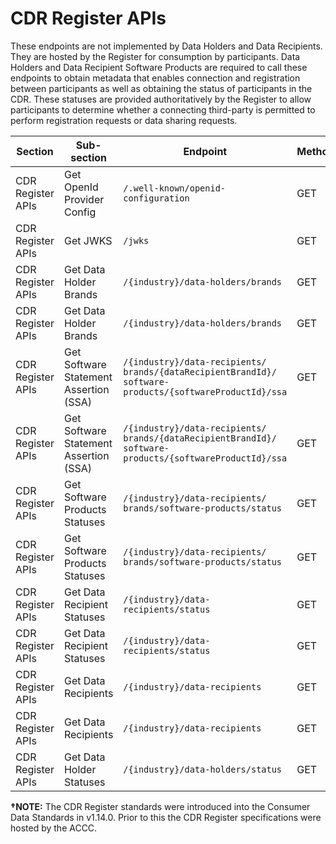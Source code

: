 # CDR Register APIs
<aside class="warning">
  These endpoints are not implemented by Data Holders and Data Recipients. They are hosted by the Register for consumption by participants.
  Data Holders and Data Recipient Software Products are required to call these endpoints to obtain metadata that enables connection and registration between participants as well as obtaining the status of participants in the CDR.
  These statuses are provided authoritatively by the Register to allow participants to determine whether a connecting third-party is permitted to perform registration requests or data sharing requests.
</aside>

| Section              | Sub-section                               | Endpoint                                                 | Method | Version | Binding Date   | Retirement Date | Date Introduced    | Date Deprecated     |
|----------------------|-------------------------------------------|----------------------------------------------------------|--------|---------|----------------|-----------------|--------------------|---------------------|
| CDR Register APIs    | Get OpenId Provider Config                | ``/.well-known/openid-configuration``                        | <span class="method get">GET</span>    | None    | 2021-10-29&dagger;    | N/A             | 2021-10-29, V1.14.0&dagger; | N/A                 |
| CDR Register APIs    | Get JWKS                                  | ``/jwks``                                                    | <span class="method get">GET</span>    | None    | 2021-10-29&dagger;    | N/A             | 2021-10-29, V1.14.0&dagger; | N/A                 |
| CDR Register APIs    | Get Data Holder Brands                    | ``/{industry}/data-holders/brands``                          | <span class="method get">GET</span>    | V1      | 2021-10-29&dagger;    | N/A             | 2021-10-29, V1.14.0&dagger; | 2021-12-23, V1.15.0 |
| CDR Register APIs    | Get Data Holder Brands                    | ``/{industry}/data-holders/brands``                          | <span class="method get">GET</span>    | V2      | 2022-11-15    | N/A              | 2021-12-23, V1.15.0* | N/A |
| CDR Register APIs    | Get Software Statement Assertion (SSA) | ``/{industry}/data-recipients/``<br/>``brands/{dataRecipientBrandId}/``<br/>``software-products/{softwareProductId}/ssa`` | <span class="method get">GET</span>    | V2    | 2021-10-29&dagger;  | N/A             | 2021-10-29, V1.14.0&dagger; | 2021-12-23, V1.15.0 |
| CDR Register APIs    | Get Software Statement Assertion (SSA) | ``/{industry}/data-recipients/``<br/>``brands/{dataRecipientBrandId}/``<br/>``software-products/{softwareProductId}/ssa`` | <span class="method get">GET</span>    | V3    | 2022-11-15  | N/A             | 2021-12-23, V1.15.0 | N/A                 |
| CDR Register APIs    | Get Software Products Statuses | ``/{industry}/data-recipients/``<br/>``brands/software-products/status`` | <span class="method get">GET</span>  | V1  | 2021-10-29&dagger; | N/A          | 2021-10-29, V1.14.0&dagger; | 2021-12-23, V1.15.0 |
| CDR Register APIs    | Get Software Products Statuses | ``/{industry}/data-recipients/``<br/>``brands/software-products/status`` | <span class="method get">GET</span>  | V2  | 2022-11-15 | N/A          | 2021-12-23, V1.15.0 | N/A                 |
| CDR Register APIs    | Get Data Recipient Statuses | ``/{industry}/data-recipients/status``                                     | <span class="method get">GET</span>    | V1     | 2021-10-29&dagger;    | N/A              | 2021-10-29, V1.14.0&dagger; | 2021-12-23, V1.15.0 |
| CDR Register APIs    | Get Data Recipient Statuses | ``/{industry}/data-recipients/status``                                     | <span class="method get">GET</span>    | V2     | 2022-11-15    | N/A              | 2021-12-23, V1.15.0 | N/A                 |
| CDR Register APIs    | Get Data Recipients                       | ``/{industry}/data-recipients``                              | <span class="method get">GET</span>    | V2     | 2021-10-29&dagger;    | N/A              | 2021-10-29, V1.14.0&dagger; | 2021-12-23, V1.15.0 |
| CDR Register APIs    | Get Data Recipients                       | ``/{industry}/data-recipients``                              | <span class="method get">GET</span>    | V3     | 2022-11-15    | N/A              | 2021-12-23, V1.15.0 | N/A |
| CDR Register APIs    | Get Data Holder Statuses                       | ``/{industry}/data-holders/status``                      | <span class="method get">GET</span>    | V1     | 2022-11-15    | N/A              | 2021-12-23, V1.15.0 | N/A |

**&dagger;NOTE:** The CDR Register standards were introduced into the Consumer Data Standards in v1.14.0. Prior to this the CDR Register specifications were hosted by the ACCC.
